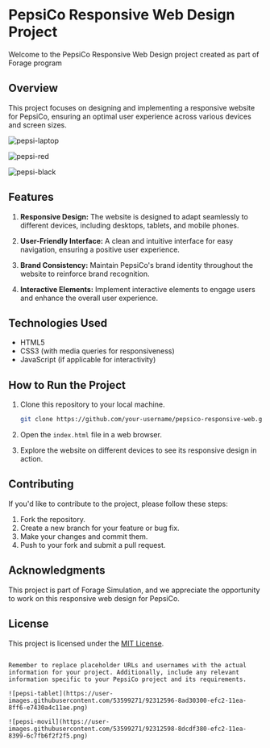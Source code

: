 # PepsiCo Responsive Web Design Project

Welcome to the PepsiCo Responsive Web Design project created as part of Forage program

## Overview

This project focuses on designing and implementing a responsive website for PepsiCo, ensuring an optimal user experience across various devices and screen sizes.

![pepsi-laptop](https://user-images.githubusercontent.com/53599271/92312592-80186e00-efc2-11ea-881c-1ce2850b565f.png)

![pepsi-red](https://user-images.githubusercontent.com/53599271/92312661-18165780-efc3-11ea-9710-3cc2b25c0c09.png)

![pepsi-black](https://user-images.githubusercontent.com/53599271/92312662-1c427500-efc3-11ea-9385-ebbd969e3679.png)

## Features

1. **Responsive Design:** The website is designed to adapt seamlessly to different devices, including desktops, tablets, and mobile phones.

2. **User-Friendly Interface:** A clean and intuitive interface for easy navigation, ensuring a positive user experience.

3. **Brand Consistency:** Maintain PepsiCo's brand identity throughout the website to reinforce brand recognition.

4. **Interactive Elements:** Implement interactive elements to engage users and enhance the overall user experience.

## Technologies Used

- HTML5
- CSS3 (with media queries for responsiveness)
- JavaScript (if applicable for interactivity)

## How to Run the Project

1. Clone this repository to your local machine.

   ```bash
   git clone https://github.com/your-username/pepsico-responsive-web.git
   ```

2. Open the `index.html` file in a web browser.

3. Explore the website on different devices to see its responsive design in action.

## Contributing

If you'd like to contribute to the project, please follow these steps:

1. Fork the repository.
2. Create a new branch for your feature or bug fix.
3. Make your changes and commit them.
4. Push to your fork and submit a pull request.

## Acknowledgments

This project is part of Forage Simulation, and we appreciate the opportunity to work on this responsive web design for PepsiCo.

## License

This project is licensed under the [MIT License](LICENSE).
```

Remember to replace placeholder URLs and usernames with the actual information for your project. Additionally, include any relevant information specific to your PepsiCo project and its requirements.

![pepsi-tablet](https://user-images.githubusercontent.com/53599271/92312596-8ad30300-efc2-11ea-8ff6-e7430a4c11ae.png)

![pepsi-movil](https://user-images.githubusercontent.com/53599271/92312598-8dcdf380-efc2-11ea-8399-6c7fb6f2f2f5.png)
